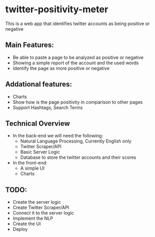 # twitter-positivity-meter
This is a web app that identifies twitter accounts as being positive or negative


## Main Features:
- Be able to paste a page to be analyzed as positive or negative
- Showing a simple report of the account and the used words
- Identify the page as more positive or negative

## Addational features:
- Charts
- Show how is the page positivity in comparison to other pages
- Support Hashtags, Search Terms

## Technical Overview
- In the back-end we will need the following:
    - Natural Language Processing, Currently English only
    - Twitter Scraper/API
    - Basic Server Logic
    - Database to store the twitter accounts and their scores
- In the front-end:
    - A simple UI
    - Charts

## TODO:
- Create the server logic
- Create Twitter Scraper/API
- Connect it to the server logic
- Implement the NLP
- Create the UI
- Deploy